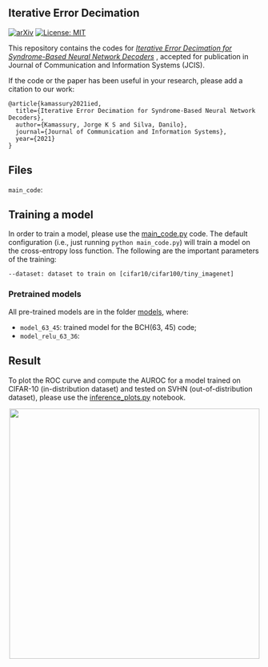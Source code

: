 ## Iterative Error Decimation

[![arXiv](https://img.shields.io/badge/stat.ML-arXiv%3A2006.08437-B31B1B.svg)](https://arxiv.org/abs/2012.00089)
[![License: MIT](https://img.shields.io/badge/License-MIT-yellow.svg)](https://github.com/Kamassury/IED/blob/main/LICENSE)

This repository contains the codes for [*Iterative Error Decimation for Syndrome-Based Neural Network Decoders*](https://arxiv.org/abs/2012.00089) , accepted for publication in Journal of Communication and Information Systems (JCIS).

If the code or the paper has been useful in your research, please add a citation to our work:

```
@article{kamassury2021ied,
  title={Iterative Error Decimation for Syndrome-Based Neural Network Decoders},
  author={Kamassury, Jorge K S and Silva, Danilo},
  journal={Journal of Communication and Information Systems},
  year={2021}
}
```

## Files 
``main_code``:
## Training a model

In order to train a model, please use the [main_code.py](main_code.py) code. The default configuration (i.e., just running ```python main_code.py```) will train a model on the cross-entropy loss function. The following are the important parameters of the training:
```
--dataset: dataset to train on [cifar10/cifar100/tiny_imagenet]
```

### Pretrained models

All pre-trained models are in the folder [models](models), where:
* ``model_63_45``: trained model for the BCH(63, 45) code;
* `model_relu_63_36`:   


## Result

To plot the ROC curve and compute the AUROC for a model trained on CIFAR-10 (in-distribution dataset) and tested on SVHN (out-of-distribution dataset), please use the [inference_plots.py](inference_plots.py) notebook. 

<p align="center">
	<img src="roc.png" width="500" />
</p>
